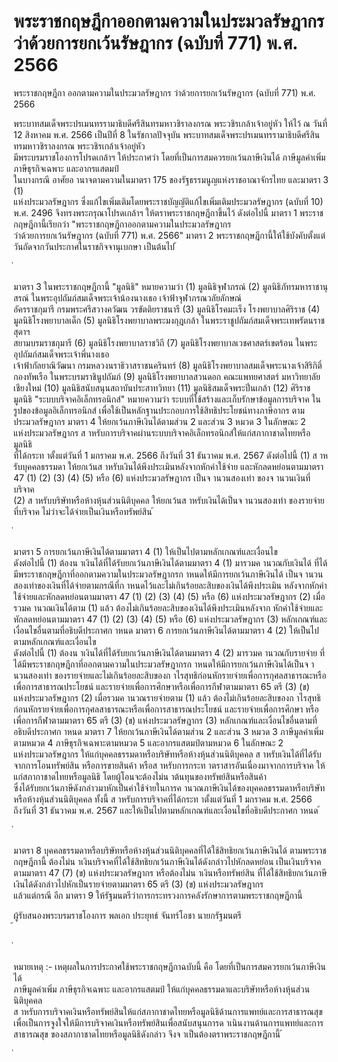 
# พระราชกฤษฎีกาออกตามความในประมวลรัษฎากร ว่าด้วยการยกเว้นรัษฎากร (ฉบับที่ 771) พ.ศ. 2566
      
      

      
      

 
 
พระราชกฤษฎีกา 
ออกตามความในประมวลรัษฎากร 
ว่าด้วยการยกเว้นรัษฎากร  (ฉบับที่  771) 
พ.ศ.  2566 
 
 
พระบาทสมเด็จพระปรเมนทรรามาธิบดีศรีสินทรมหาวชิราลงกรณ 
พระวชิรเกล้าเจ้าอยู่หัว 
ให้ไว้  ณ  วันที่  12  สิงหาคม  พ.ศ.  2566 
เป็นปีที่  8  ในรัชกาลปัจจุบัน 
พระบาทสมเด็จพระปรเมนทรรามาธิบดีศรีสินทรมหาวชิราลงกรณ  พระวชิรเกล้าเจ้าอยู่หัว   
มีพระบรมราชโองการโปรดเกล้าฯ  ให้ประกาศว่า 
โดยที่เป็นการสมควรยกเว้นภาษีเงินได้  ภาษีมูลค่าเพิ่ม  ภาษีธุรกิจเฉพาะ  และอากรแสตมป์   
ในบางกรณี 
อาศัยอ านาจตามความในมาตรา  175  ของรัฐธรรมนูญแห่งราชอาณาจักรไทย  และมาตรา  3  (1)   
แห่งประมวลรัษฎากร  ซึ่งแก้ไขเพิ่มเติมโดยพระราชบัญญัติแก้ไขเพิ่มเติมประมวลรัษฎากร  (ฉบับที่  10)   
พ.ศ.  2496  จึงทรงพระกรุณาโปรดเกล้าฯ  ให้ตราพระราชกฤษฎีกาขึ้นไว้  ดังต่อไปนี้ 
มาตรา 1 พระราชกฤษฎีกานี้เรียกว่า  "พระราชกฤษฎีกาออกตามความในประมวลรัษฎากร   
ว่าด้วยการยกเว้นรัษฎากร  (ฉบับที่  771)  พ.ศ.  2566" 
มาตรา 2 พระราชกฤษฎีกานี้ให้ใช้บังคับตั้งแต่วันถัดจากวันประกาศในราชกิจจานุเบกษา 
เป็นต้นไป 
้
 
่
 

มาตรา 3 ในพระราชกฤษฎีกานี้ 
"มูลนิธิ"  หมายความว่า 
(1) มูลนิธิจุฬาภรณ์ 
(2) มูลนิธิภัทรมหาราชานุสรณ์  ในพระอุปถัมภ์สมเด็จพระเจ้าน้องนางเธอ  เจ้าฟ้าจุฬาภรณวลัยลักษณ์   
อัครราชกุมารี  กรมพระศรีสวางควัฒน  วรขัตติยราชนารี 
(3) มูลนิธิโรคมะเร็ง  โรงพยาบาลศิริราช 
(4) มูลนิธิโรงพยาบาลเด็ก 
(5) มูลนิธิโรงพยาบาลพระมงกุฎเกล้า  ในพระราชูปถัมภ์สมเด็จพระเทพรัตนราชสุดาฯ   
สยามบรมราชกุมารี 
(6) มูลนิธิโรงพยาบาลราชวิถี 
(7) มูลนิธิโรงพยาบาลเวชศาสตร์เขตร้อน  ในพระอุปถัมภ์สมเด็จพระเจ้าพี่นางเธอ   
เจ้าฟ้ากัลยาณิวัฒนา  กรมหลวงนราธิวาสราชนครินทร์ 
(8) มูลนิธิโรงพยาบาลสมเด็จพระนางเจ้าสิริกิติ์  กองทัพเรือ  ในพระบรมราชินูปถัมภ์ 
(9) มูลนิธิโรงพยาบาลสวนดอก  คณะแพทยศาสตร์  มหาวิทยาลัยเชียงใหม่ 
(10) มูลนิธิสนับสนุนสถาบันประสาทวิทยา 
(11) มูลนิธิสมเด็จพระปิ่นเกล้า 
(12) ศิริราชมูลนิธิ 
"ระบบบริจาคอิเล็กทรอนิกส์"  หมายความว่า  ระบบที่ใช้สร้างและเก็บรักษาข้อมูลการบริจาค 
ในรูปของข้อมูลอิเล็กทรอนิกส์  เพื่อใช้เป็นหลักฐานประกอบการใช้สิทธิประโยชน์ทางภาษีอากร 
ตามประมวลรัษฎากร 
มาตรา 4 ให้ยกเว้นภาษีเงินได้ตามส่วน  2  และส่วน  3  หมวด  3  ในลักษณะ  2   
แห่งประมวลรัษฎากร  ส าหรับการบริจาคผ่านระบบบริจาคอิเล็กทรอนิกส์ให้แก่สภากาชาดไทยหรือมูลนิธิ   
ที่ได้กระท าตั้งแต่วันที่  1  มกราคม  พ.ศ.  2566  ถึงวันที่  31  ธันวาคม  พ.ศ.  2567  ดังต่อไปนี้ 
(1) ส าหรับบุคคลธรรมดา  ให้ยกเว้นส าหรับเงินได้พึงประเมินหลังจากหักค่าใช้จ่าย 
และหักลดหย่อนตามมาตรา  47  (1)  (2)  (3)  (4)  (5)  หรือ  (6)  แห่งประมวลรัษฎากร  เป็นจ านวนสองเท่า 
ของจ านวนเงินที่บริจาค   
(2) ส าหรับบริษัทหรือห้างหุ้นส่วนนิติบุคคล  ให้ยกเว้นส าหรับเงินได้เป็นจ านวนสองเท่า 
ของรายจ่ายที่บริจาค  ไม่ว่าจะได้จ่ายเป็นเงินหรือทรัพย์สิน 
้
 
่
 

มาตรา 5 การยกเว้นภาษีเงินได้ตามมาตรา  4  (1)  ให้เป็นไปตามหลักเกณฑ์และเงื่อนไข   
ดังต่อไปนี้ 
(1) ต้องน าเงินได้ที่ได้รับยกเว้นภาษีเงินได้ตามมาตรา  4  (1)  มารวมค านวณกับเงินได้ 
ที่ได้มีพระราชกฤษฎีกาที่ออกตามความในประมวลรัษฎากรก าหนดให้มีการยกเว้นภาษีเงินได้ 
เป็นจ านวนสองเท่าของเงินที่ได้จ่ายตามกรณีที่ก าหนดไว้และไม่เกินร้อยละสิบของเงินได้พึงประเมิน
หลังจากหักค่าใช้จ่ายและหักลดหย่อนตามมาตรา  47  (1)  (2)  (3)  (4)  (5)  หรือ  (6)  แห่งประมวลรัษฎากร 
(2) เมื่อรวมค านวณเงินได้ตาม  (1)  แล้ว  ต้องไม่เกินร้อยละสิบของเงินได้พึงประเมินหลังจาก
หักค่าใช้จ่ายและหักลดหย่อนตามมาตรา  47  (1)  (2)  (3)  (4)  (5)  หรือ  (6)  แห่งประมวลรัษฎากร 
(3) หลักเกณฑ์และเงื่อนไขอื่นตามที่อธิบดีประกาศก าหนด 
มาตรา 6 การยกเว้นภาษีเงินได้ตามมาตรา  4  (2)  ให้เป็นไปตามหลักเกณฑ์และเงื่อนไข   
ดังต่อไปนี้ 
(1) ต้องน าเงินได้ที่ได้รับยกเว้นภาษีเงินได้ตามมาตรา  4  (2)  มารวมค านวณกับรายจ่าย 
ที่ได้มีพระราชกฤษฎีกาที่ออกตามความในประมวลรัษฎากรก าหนดให้มีการยกเว้นภาษีเงินได้เป็นจ านวนสองเท่า 
ของรายจ่ายและไม่เกินร้อยละสิบของก าไรสุทธิก่อนหักรายจ่ายเพื่อการกุศลสาธารณะหรือ 
เพื่อการสาธารณประโยชน์  และรายจ่ายเพื่อการศึกษาหรือเพื่อการกีฬาตามมาตรา  65  ตรี  (3)  (ข)   
แห่งประมวลรัษฎากร 
(2) เมื่อรวมค านวณรายจ่ายตาม  (1)  แล้ว  ต้องไม่เกินร้อยละสิบของก าไรสุทธิ 
ก่อนหักรายจ่ายเพื่อการกุศลสาธารณะหรือเพื่อการสาธารณประโยชน์  และรายจ่ายเพื่อการศึกษา 
หรือเพื่อการกีฬาตามมาตรา  65  ตรี  (3)  (ข)  แห่งประมวลรัษฎากร 
(3) หลักเกณฑ์และเงื่อนไขอื่นตามที่อธิบดีประกาศก าหนด 
มาตรา 7 ให้ยกเว้นภาษีเงินได้ตามส่วน  2  และส่วน  3  หมวด  3  ภาษีมูลค่าเพิ่ม 
ตามหมวด  4  ภาษีธุรกิจเฉพาะตามหมวด  5  และอากรแสตมป์ตามหมวด  6  ในลักษณะ  2   
แห่งประมวลรัษฎากร  ให้แก่บุคคลธรรมดาหรือบริษัทหรือห้างหุ้นส่วนนิติบุคคล  ส าหรับเงินได้ที่ได้รับ 
จากการโอนทรัพย์สิน  หรือการขายสินค้า  หรือส าหรับการกระท าตราสารอันเนื่องมาจากการบริจาค 
ให้แก่สภากาชาดไทยหรือมูลนิธิ  โดยผู้โอนจะต้องไม่น าต้นทุนของทรัพย์สินหรือสินค้า   
ซึ่งได้รับยกเว้นภาษีดังกล่าวมาหักเป็นค่าใช้จ่ายในการค านวณภาษีเงินได้ของบุคคลธรรมดาหรือบริษัท 
หรือห้างหุ้นส่วนนิติบุคคล  ทั้งนี้  ส าหรับการบริจาคที่ได้กระท าตั้งแต่วันที่  1  มกราคม  พ.ศ.  2566   
ถึงวันที่  31  ธันวาคม  พ.ศ.  2567  และให้เป็นไปตามหลักเกณฑ์และเงื่อนไขที่อธิบดีประกาศก าหนด 
้
 
่
 

มาตรา 8 บุคคลธรรมดาหรือบริษัทหรือห้างหุ้นส่วนนิติบุคคลที่ได้ใช้สิทธิยกเว้นภาษีเงินได้ 
ตามพระราชกฤษฎีกานี้  ต้องไม่น าเงินบริจาคที่ได้ใช้สิทธิยกเว้นภาษีเงินได้ดังกล่าวไปหักลดหย่อน 
เป็นเงินบริจาคตามมาตรา  47  (7)  (ข)  แห่งประมวลรัษฎากร  หรือต้องไม่น าเงินหรือทรัพย์สิน 
ที่ได้ใช้สิทธิยกเว้นภาษีเงินได้ดังกล่าวไปหักเป็นรายจ่ายตามมาตรา  65  ตรี  (3)  (ข)  แห่งประมวลรัษฎากร   
แล้วแต่กรณี  อีก 
มาตรา 9 ให้รัฐมนตรีว่าการกระทรวงการคลังรักษาการตามพระราชกฤษฎีกานี้ 
 
ผู้รับสนองพระบรมราชโองการ 
พลเอก ประยุทธ์  จันทร์โอชา 
นายกรัฐมนตรี  
้
 
่
 

หมายเหตุ  :-  เหตุผลในการประกาศใช้พระราชกฤษฎีกาฉบับนี้  คือ  โดยที่เป็นการสมควรยกเว้นภาษีเงินได้   
ภาษีมูลค่าเพิ่ม  ภาษีธุรกิจเฉพาะ  และอากรแสตมป์  ให้แก่บุคคลธรรมดาและบริษัทหรือห้างหุ้นส่วนนิติบุคคล   
ส าหรับการบริจาคเงินหรือทรัพย์สินให้แก่สภากาชาดไทยหรือมูลนิธิด้านการแพทย์และการสาธารณสุข   
เพื่อเป็นการจูงใจให้มีการบริจาคเงินหรือทรัพย์สินเพื่อสนับสนุนการด าเนินงานด้านการแพทย์และการสาธารณสุข 
ของสภากาชาดไทยหรือมูลนิธิดังกล่าว  จึงจ าเป็นต้องตราพระราชกฤษฎีกานี้ 
้
 
่
 